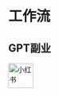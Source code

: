 

# 工作流

## GPT副业
<tr >
       <td  style=" border: 1px transparent;padding-right: 5px;">
              <a href="./技术支持/redbook">
                    <img src="https://photo.16pic.com/00/79/62/16pic_7962870_b.jpg"  
                    width="50" alt="小红书"/> 
              </a>
       </td>
</tr>

